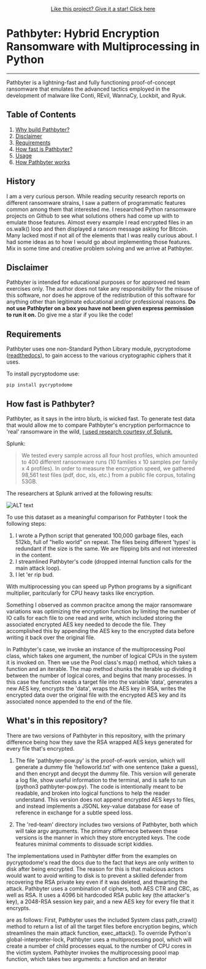 <p align="center">
<!-- Place this tag where you want the button to render. -->
<a class="github-button" href="https://github.com/0x00wolf/PATHBYTER-Hybrid-Encryption-Ransomware-with-Multiprocessing-in-Python" data-icon="octicon-star" aria-label="Star 0x00wolf/PATHBYTER-Hybrid-Encryption-Ransomware-with-Multiprocessing-in-Python on GitHub">Like this project? Give it a star! Click here</a>

# Pathbyter: Hybrid Encryption Ransomware with Multiprocessing in Python
***
Pathbyter is a lightning-fast and fully functioning proof-of-concept ransomware that emulates the advanced tactics employed in the development of malware like Conti, REvil, WannaCy, Lockbit, and Ryuk. 


## Table of Contents

1. [Why build Pathbyter?](#History)
2. [Disclaimer](#Disclaimer)
3. [Requirements](#Requirements)
4. [How fast is Pathbyter?](#how-fast-is-pathbyter?)
5. [Usage](#usage)
7. [How Pathbyter works](#how-pathbyter-works)


## History

I am a very curious person. While reading security research reports on different ransomware strains, I saw a pattern of programmatic features common among them that interested me. I researched Python ransomware projects on Github to see what solutions others had come up with to emulate those features. Almost every example I read encrypted files in an os.walk() loop and then displayed a ransom message asking for Bitcoin. Many lacked most if not all of the elements that I was really curious about. I had some ideas as to how I would go about implementing those features. Mix in some time and creative problem solving and we arrive at Pathbyter.


## Disclaimer

Pathbyter is intended for educational purposes or for approved red team exercises only. The author does not take any responsibility for the misuse of this software, nor does he approve of the redistribution of this software for anything other than legitimate educational and/or professional reasons. **Do not use Pathbyter on a box you have not been given express permission to run it on.** Do give me a star if you like the code!


## Requirements

Pathbyter uses one non-Standard Python Library module, pycryptodome ([readthedocs](https://pycryptodome.readthedocs.io/en/latest/)), to gain access to the various cryptographic ciphers that it uses. 

To install pycryptodome use:

```pip install pycryptodome```


## How fast is Pathbyter?

Pathbyter, as it says in the intro blurb, is wicked fast. To generate test data that would allow me to compare Pathbyter's encryption performacnce to 'real' ransomware in the wild, [I used research courtesy of Splunk.](https://www.splunk.com/en_us/blog/security/gone-in-52-seconds-and-42-minutes-a-comparative-analysis-of-ransomware-encryption-speed.html) 

Splunk:
>We tested every sample across all four host profiles, which amounted to 400 different ransomware runs (10 families x 10 samples per family x 4 profiles). In order to measure the encryption speed, we gathered 98,561 test files (pdf, doc, xls, etc.) from a public file corpus, totaling 53GB.

The researchers at Splunk arrived at the following results:

![ALT text](imgs/splunktests.png)

To use this dataset as a meaningful comparison for Pathbyter I took the following steps: 
1) I wrote a Python script that generated 100,000 garbage files, each 512kb, full of "hello world" on repeat. The files being different 'types' is redundant if the size is the same. We are flipping bits and not interested in the content.
2) I streamlined Pathbyter's code (dropped internal function calls for the main attack loop).
3) I let 'er rip bud.


With multiprocessing you can speed up Python programs by a significant multiplier, paritcularly for CPU heavy tasks like encryption.   

Something I observed as common pracitce among the major ransomware variations was optimizing the encryption function by limiting the number of IO calls for each file to one read and write, which included storing the associated encrypted AES key needed to decode the file. They accomplished this by appending the AES key to the encrypted data before writing it back over the original file.

In Pathbyter's case, we invoke an instance of the multiprocessing Pool class, which takes one argument, the number of logical CPUs in the system it is invoked on. Then we use the Pool class's map() method, which takes a function and an iterable. The map method chunks the iterable up dividing it between the number of logical cores, and begins that many processes. In this case the function reads a target file into the variable 'data', generates a new AES key, encrypts the 'data', wraps the AES key in RSA, writes the encrypted data over the original file with the encrypted AES key and its associated nonce appended to the end of the file. 

## What's in this repository?

There are two versions of Pathbyter in this repository, with the primary difference being how they save the RSA wrapped AES keys generated for every file that's encrypted.

1. The file 'pathbyter-pow.py' is the proof-of-work version, which will generate a dummy file 'helloworld.txt' with one sentence (take a guess), and then encrypt and decypt the dummy file. This version will generate a log file, show useful information to the terminal, and is safe to run (python3 pathbyter-pow.py). The code is intentionally meant to be readable, and broken into logical functions to help the reader understand. This version does not append encrypted AES keys to files, and instead implements a JSONL key-value database for ease of reference in exchange for a subtle speed loss.

2. The 'red-team' directory includes two versions of Pathbyter, both which will take argv arguments. The primary differnece between these versions is the manner in which they store encrypted keys. The code features minimal comments to dissuade script kiddies. 

The implementations used in Pathbyter differ from the examples on pycryptodome's read the docs due to the fact that keys are only written to disk after being encrypted. The reason for this is that malicious actors would want to avoid writing to disk is to prevent a skilled defender from recovering the RSA private key even if it was deleted, and thwarting the attack. Pathbyter uses a combination of ciphers, both AES CTR and CBC, as well as RSA. It uses a 4096 bit hardcoded RSA public key (the attacker's key), a 2048-RSA session key pair, and a new AES key for every file that it encrypts.



are as follows: First, Pathbyter uses the included System class path_crawl() method to return a list of all the target files before encryption begins, which streamlines the main attack function, exec_attack(). To override Python's global-interpreter-lock, Pathbyter uses a multiprocessing pool, which will create a number of child processes equaL to the number of CPU cores in the victim system. Pathbyter invokes the multiprocessing poool map function, which takes two arguments: a function and an iterator
</p>
<!-- Place this tag in your head or just before your close body tag. -->
<script async defer src="https://buttons.github.io/buttons.js"></script>
